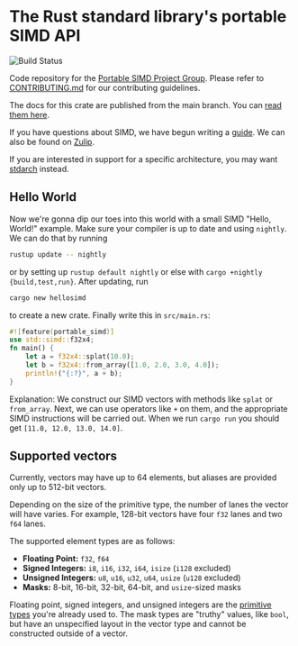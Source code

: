 # The Rust standard library's portable SIMD API
![Build Status](https://github.com/rust-lang/portable-simd/actions/workflows/ci.yml/badge.svg?branch=master)

Code repository for the [Portable SIMD Project Group](https://github.com/rust-lang/project-portable-simd).
Please refer to [CONTRIBUTING.md](./CONTRIBUTING.md) for our contributing guidelines.

The docs for this crate are published from the main branch.
You can [read them here][docs].

If you have questions about SIMD, we have begun writing a [guide][simd-guide].
We can also be found on [Zulip][zulip-project-portable-simd].

If you are interested in support for a specific architecture, you may want [stdarch] instead.

## Hello World

Now we're gonna dip our toes into this world with a small SIMD "Hello, World!" example. Make sure your compiler is up to date and using `nightly`. We can do that by running 

```bash
rustup update -- nightly
```

or by setting up `rustup default nightly` or else with `cargo +nightly {build,test,run}`. After updating, run 
```bash
cargo new hellosimd
```
to create a new crate. Finally write this in `src/main.rs`:
```rust
#![feature(portable_simd)]
use std::simd::f32x4;
fn main() {
    let a = f32x4::splat(10.0);
    let b = f32x4::from_array([1.0, 2.0, 3.0, 4.0]);
    println!("{:?}", a + b);
}
```

Explanation: We construct our SIMD vectors with methods like `splat` or `from_array`. Next, we can use operators like `+` on them, and the appropriate SIMD instructions will be carried out. When we run `cargo run` you should get `[11.0, 12.0, 13.0, 14.0]`.

## Supported vectors

Currently, vectors may have up to 64 elements, but aliases are provided only up to 512-bit vectors.

Depending on the size of the primitive type, the number of lanes the vector will have varies. For example, 128-bit vectors have four `f32` lanes and two `f64` lanes.

The supported element types are as follows:
* **Floating Point:** `f32`, `f64`
* **Signed Integers:** `i8`, `i16`, `i32`, `i64`, `isize` (`i128` excluded)
* **Unsigned Integers:** `u8`, `u16`, `u32`, `u64`, `usize` (`u128` excluded)
* **Masks:** 8-bit, 16-bit, 32-bit, 64-bit, and `usize`-sized masks

Floating point, signed integers, and unsigned integers are the [primitive types](https://doc.rust-lang.org/core/primitive/index.html) you're already used to.
The mask types are "truthy" values, like `bool`, but have an unspecified layout in the vector type and cannot be constructed outside of a vector.

[simd-guide]: ./beginners-guide.md
[zulip-project-portable-simd]: https://rust-lang.zulipchat.com/#narrow/stream/257879-project-portable-simd
[stdarch]: https://github.com/rust-lang/stdarch
[docs]: https://rust-lang.github.io/portable-simd/core_simd
